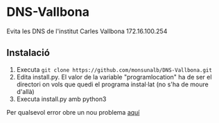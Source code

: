 # DNS-Vallbona
Evita les DNS de l'institut Carles Vallbona 172.16.100.254

## Instalació
1. Executa `git clone https://github.com/monsunalb/DNS-Vallbona.git`
2. Edita install.py. El valor de la variable "programlocation" ha de ser el directori on vols que quedi el programa instal·lat (no s'ha de moure d'allà)
3. Executa install.py amb python3


Per qualsevol error obre un nou problema [aquí](https://github.com/monsunalb/DNS-Vallbona/issues/new)
